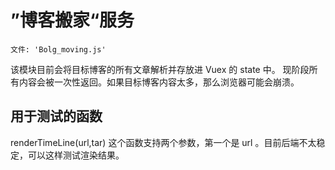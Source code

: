 # ”博客搬家“服务
`文件: 'Bolg_moving.js'`

该模块目前会将目标博客的所有文章解析并存放进 Vuex 的 state 中。
现阶段所有内容会被一次性返回。如果目标博客内容太多，那么浏览器可能会崩溃。

## 用于测试的函数
renderTimeLine(url,tar)
这个函数支持两个参数，第一个是 url 。目前后端不太稳定，可以这样测试渲染结果。